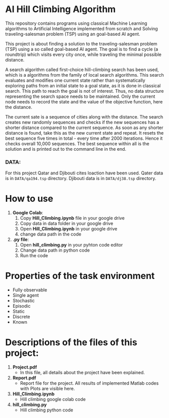 # AI Hill Climbing Algorithm
This repository contains programs using classical Machine Learning algorithms to Artificial Intelligence implemented from scratch and Solving traveling-salesman problem (TSP) using an goal-based AI agent.

This project is about finding a solution to the traveling-salesman problem (TSP) using a so called goal-based AI agent. The goal is to find a cycle (a roundtrip) which visits every city once, while traveling the minimal possible distance.

A search algorithm called first-choice hill-climbing search has been used, which is a algorithms from the family of local search algorithms. This search evaluates and modifies one current state rather than systematically exploring paths from an initial state to a goal state, as it is done in classical search. This path to reach the goal is not of interest. Thus, no data structure representing the search space needs to be maintained. Only the current node needs to record the state and the value of the objective function, here the distance.

The current sate is a sequence of cities along with the distance. The search creates new randomly sequences and checks if the new sequences has a shorter distance compared to the current sequence. As soon as any shorter distance is found, take this as the new current state and repeat. It resets the best sequence five times in total - every time after 2000 iterations. Hence it checks overall 10,000 sequences. The best sequence within all is the solution and is printed out to the command line in the end.

### DATA:
For this project Qatar and Djibouti cites loaction have been used. Qater data is in `DATA/qa194.tsp` directory. Djibouti data is in `DATA/dj38.tsp` directory.



# How to use
 
1. **Google Colab**:
    1. Copy **Hill_Climbing.ipynb** file in your google drive
    2. Copy data in data folder in your google drive 
    3. Open **Hill_Climbing.ipynb** in your google drive
    4. change data path in the code
2. **.py file**:
    1. Open **hill_climbing.py** in your pyhton code editor
    2. Change data path in python code
    3. Run the code
    
# Properties of the task environment
- Fully observable
- Single agent
- Stochastic
- Episodic
- Static
- Discrete
- Known

# Descriptions of the files of this project:
1. **Project.pdf**
    - In this file, all details about the project have been explained.
2. **Report.pdf**
    - Report file for the project. All results of implemented Matlab codes with Plots are visible here.
3. **Hill_Climbing.ipynb**
    - Hill climbing google colab code
4. **hill_climbing.py**
    - Hill climbing python code

